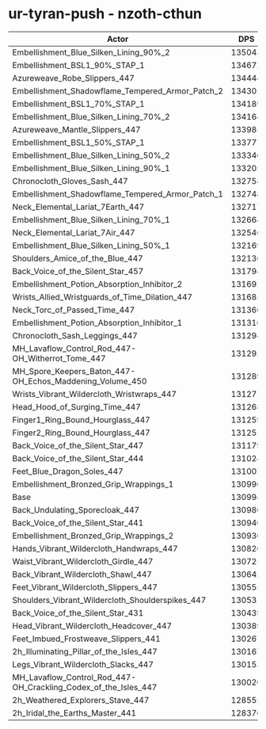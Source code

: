 # ur-tyran-push - nzoth-cthun
| Actor | DPS | Increase |
|---|:---:|:---:|
|Embellishment_Blue_Silken_Lining_90%_2|135043|3.09%|
|Embellishment_BSL1_90%_STAP_1|134672|2.81%|
|Azureweave_Robe_Slippers_447|134444|2.63%|
|Embellishment_Shadowflame_Tempered_Armor_Patch_2|134302|2.53%|
|Embellishment_BSL1_70%_STAP_1|134189|2.44%|
|Embellishment_Blue_Silken_Lining_70%_2|134164|2.42%|
|Azureweave_Mantle_Slippers_447|133985|2.28%|
|Embellishment_BSL1_50%_STAP_1|133777|2.12%|
|Embellishment_Blue_Silken_Lining_50%_2|133340|1.79%|
|Embellishment_Blue_Silken_Lining_90%_1|133205|1.69%|
|Chronocloth_Gloves_Sash_447|132758|1.35%|
|Embellishment_Shadowflame_Tempered_Armor_Patch_1|132748|1.34%|
|Neck_Elemental_Lariat_7Earth_447|132717|1.32%|
|Embellishment_Blue_Silken_Lining_70%_1|132668|1.28%|
|Neck_Elemental_Lariat_7Air_447|132546|1.18%|
|Embellishment_Blue_Silken_Lining_50%_1|132169|0.90%|
|Shoulders_Amice_of_the_Blue_447|132136|0.87%|
|Back_Voice_of_the_Silent_Star_457|131794|0.61%|
|Embellishment_Potion_Absorption_Inhibitor_2|131692|0.53%|
|Wrists_Allied_Wristguards_of_Time_Dilation_447|131685|0.53%|
|Neck_Torc_of_Passed_Time_447|131366|0.28%|
|Embellishment_Potion_Absorption_Inhibitor_1|131316|0.25%|
|Chronocloth_Sash_Leggings_447|131294|0.23%|
|MH_Lavaflow_Control_Rod_447-OH_Witherrot_Tome_447|131292|0.23%|
|MH_Spore_Keepers_Baton_447-OH_Echos_Maddening_Volume_450|131289|0.23%|
|Wrists_Vibrant_Wildercloth_Wristwraps_447|131271|0.21%|
|Head_Hood_of_Surging_Time_447|131268|0.21%|
|Finger1_Ring_Bound_Hourglass_447|131259|0.20%|
|Finger2_Ring_Bound_Hourglass_447|131251|0.20%|
|Back_Voice_of_the_Silent_Star_447|131179|0.14%|
|Back_Voice_of_the_Silent_Star_444|131024|0.02%|
|Feet_Blue_Dragon_Soles_447|131007|0.01%|
|Embellishment_Bronzed_Grip_Wrappings_1|130996|0.00%|
|Base|130994|0.00%|
|Back_Undulating_Sporecloak_447|130980|-0.01%|
|Back_Voice_of_the_Silent_Star_441|130940|-0.04%|
|Embellishment_Bronzed_Grip_Wrappings_2|130930|-0.05%|
|Hands_Vibrant_Wildercloth_Handwraps_447|130826|-0.13%|
|Waist_Vibrant_Wildercloth_Girdle_447|130725|-0.21%|
|Back_Vibrant_Wildercloth_Shawl_447|130642|-0.27%|
|Feet_Vibrant_Wildercloth_Slippers_447|130555|-0.34%|
|Shoulders_Vibrant_Wildercloth_Shoulderspikes_447|130531|-0.35%|
|Back_Voice_of_the_Silent_Star_431|130439|-0.42%|
|Head_Vibrant_Wildercloth_Headcover_447|130389|-0.46%|
|Feet_Imbued_Frostweave_Slippers_441|130267|-0.55%|
|2h_Illuminating_Pillar_of_the_Isles_447|130167|-0.63%|
|Legs_Vibrant_Wildercloth_Slacks_447|130153|-0.64%|
|MH_Lavaflow_Control_Rod_447-OH_Crackling_Codex_of_the_Isles_447|130020|-0.74%|
|2h_Weathered_Explorers_Stave_447|128555|-1.86%|
|2h_Iridal_the_Earths_Master_441|128376|-2.00%|
